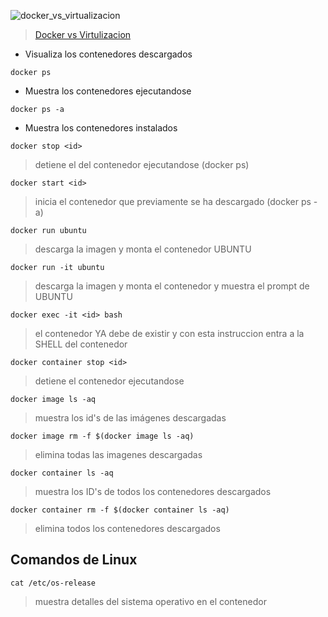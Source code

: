 
![docker_vs_virtualizacion](https://github.com/user-attachments/assets/51f1b8b5-8d68-4790-ae3c-db89324f4f65)
> [Docker vs Virtulizacion](https://github.com/luisreylara/docker/blob/main/docker_vs_virtualizacion.PNG)

* Visualiza los contenedores descargados
```
docker ps
```
* Muestra los contenedores ejecutandose
```
docker ps -a
```
* Muestra los contenedores instalados

```
docker stop <id>
```
>detiene el <id> del contenedor ejecutandose (docker ps)


```
docker start <id>
```
>inicia el contenedor que previamente se ha descargado (docker ps -a)


```
docker run ubuntu
```
>descarga la imagen y monta el contenedor UBUNTU

```
docker run -it ubuntu 
```
>descarga la imagen y monta el contenedor y muestra el prompt de UBUNTU

```
docker exec -it <id> bash
```
>el contenedor YA debe de existir y con esta instruccion entra a la SHELL del contenedor


```
docker container stop <id>
```
>detiene el contenedor <id> ejecutandose


```
docker image ls -aq
```
>muestra los id's de las imágenes descargadas


```
docker image rm -f $(docker image ls -aq)
```
>elimina todas las imagenes descargadas

```
docker container ls -aq
```
>muestra los ID's de todos los contenedores descargados

```
docker container rm -f $(docker container ls -aq)
```
>elimina todos los contenedores descargados






## Comandos de Linux
```
cat /etc/os-release
```
>muestra detalles del sistema operativo en el contenedor

